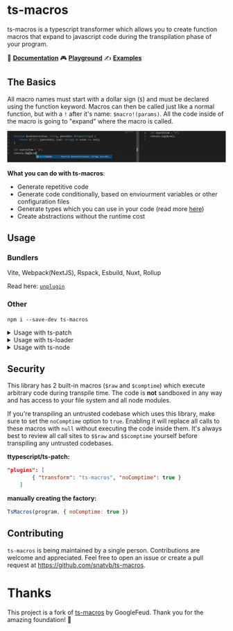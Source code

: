 # ts-macros

ts-macros is a typescript transformer which allows you to create function macros that expand to javascript code during the transpilation phase of your program.

📖 **[Documentation](https://github.com/GoogleFeud/ts-macros/wiki)**
🎮 **[Playground](https://googlefeud.github.io/ts-macros/)**
✍️ **[Examples](https://github.com/GoogleFeud/ts-macros/wiki/Practical-Macro-Examples)**

## The Basics

All macro names must start with a dollar sign (`$`) and must be declared using the function keyword. Macros can then be called just like a normal function, but with a `!` after it's name: `$macro!(params)`. All the code inside of the macro is going to "expand" where the macro is called.

![showcase](https://github.com/GoogleFeud/ts-macros/blob/dev/.github/assets/intro_gif.gif)

**What you can do with ts-macros**:

- Generate repetitive code
- Generate code conditionally, based on enviourment variables or other configuration files
- Generate types which you can use in your code (read more [here](https://github.com/GoogleFeud/ts-macros/wiki/Type-Resolver-Transformer))
- Create abstractions without the runtime cost

## Usage

### Bundlers

Vite, Webpack(NextJS), Rspack, Esbuild, Nuxt, Rollup

Read here: [`unplugin`](./unplugin)

### Other

```
npm i --save-dev ts-macros
```

<details>
    <summary>Usage with ts-patch</summary>

```
npm i --save-dev ts-patch
```

and add the ts-macros transformer to your tsconfig.json:

```json
"compilerOptions": {
//... other options
"plugins": [
        { "transform": "ts-macros" }
    ]
}
```

Afterwards you can either:

- Transpile your code using the `tspc` command that ts-patch provides.
- Patch the instance of typescript that's in your `node_modules` folder with the `ts-patch install` command and then use the `tsc` command to transpile your code.

</details>

<details>
    <summary>Usage with ts-loader</summary>

```js
const TsMacros = require("ts-macros").default

options: {
  getCustomTransformers: (program) => {
    before: [TsMacros(program)]
  }
}
```

</details>

<details>
    <summary>Usage with ts-node</summary>

To use transformers with ts-node, you'll have to change the compiler in the `tsconfig.json`:

```
npm i --save-dev ts-node
```

```json
"ts-node": {
    "compiler": "ts-patch/compiler"
  },
  "compilerOptions": {
    "plugins": [
        { "transform": "ts-macros" }
    ]
  }
```

</details>

## Security

This library has 2 built-in macros (`$raw` and `$comptime`) which execute arbitrary code during transpile time. The code is **not** sandboxed in any way and has access to your file system and all node modules.

If you're transpiling an untrusted codebase which uses this library, make sure to set the `noComptime` option to `true`. Enabling it will replace all calls to these macros with `null` without executing the code inside them. It's always best to review all call sites to `$$raw` and `$$comptime` yourself before transpiling any untrusted codebases.

**ttypescript/ts-patch:**

```json
"plugins": [
        { "transform": "ts-macros", "noComptime": true }
    ]
```

**manually creating the factory:**

```js
TsMacros(program, { noComptime: true })
```

## Contributing

`ts-macros` is being maintained by a single person. Contributions are welcome and appreciated. Feel free to open an issue or create a pull request at <https://github.com/snatvb/ts-macros>.

# Thanks

This project is a fork of [ts-macros](https://github.com/GoogleFeud/ts-macros) by GoogleFeud. Thank you for the amazing foundation! 🚀
